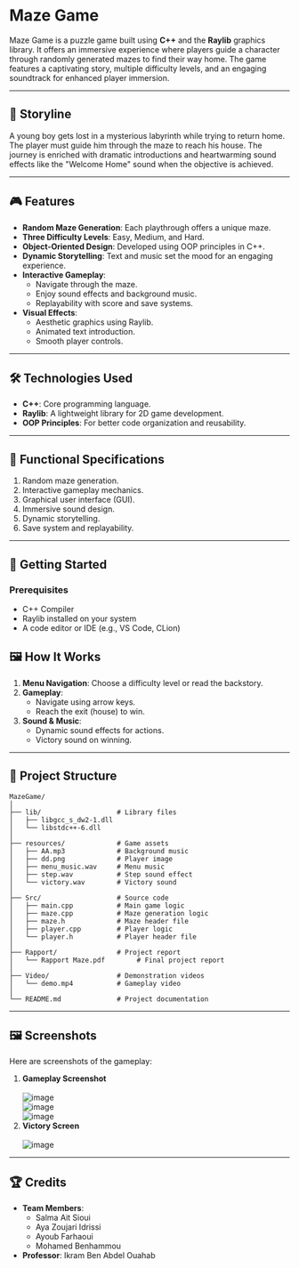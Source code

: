 # Maze Game

Maze Game is a puzzle game built using **C++** and the **Raylib** graphics library. It offers an immersive experience where players guide a character through randomly generated mazes to find their way home. The game features a captivating story, multiple difficulty levels, and an engaging soundtrack for enhanced player immersion.

---

## 📖 Storyline
A young boy gets lost in a mysterious labyrinth while trying to return home. The player must guide him through the maze to reach his house. The journey is enriched with dramatic introductions and heartwarming sound effects like the "Welcome Home" sound when the objective is achieved.

---

## 🎮 Features
- **Random Maze Generation**: Each playthrough offers a unique maze.
- **Three Difficulty Levels**: Easy, Medium, and Hard.
- **Object-Oriented Design**: Developed using OOP principles in C++.
- **Dynamic Storytelling**: Text and music set the mood for an engaging experience.
- **Interactive Gameplay**:
  - Navigate through the maze.
  - Enjoy sound effects and background music.
  - Replayability with score and save systems.
- **Visual Effects**:
  - Aesthetic graphics using Raylib.
  - Animated text introduction.
  - Smooth player controls.

---

## 🛠️ Technologies Used
- **C++**: Core programming language.
- **Raylib**: A lightweight library for 2D game development.
- **OOP Principles**: For better code organization and reusability.

---

## 🔧 Functional Specifications
1. Random maze generation.
2. Interactive gameplay mechanics.
3. Graphical user interface (GUI).
4. Immersive sound design.
5. Dynamic storytelling.
6. Save system and replayability.

---

## 🚀 Getting Started
### Prerequisites
- C++ Compiler
- Raylib installed on your system
- A code editor or IDE (e.g., VS Code, CLion)

## 🖼️ How It Works

1. **Menu Navigation**: Choose a difficulty level or read the backstory.
2. **Gameplay**:
    - Navigate using arrow keys.
    - Reach the exit (house) to win.
3. **Sound & Music**:
    - Dynamic sound effects for actions.
    - Victory sound on winning.

--- 
## 📂 Project Structure

```plaintext
MazeGame/
│
├── lib/                   # Library files
│   ├── libgcc_s_dw2-1.dll
│   └── libstdc++-6.dll
│
├── resources/             # Game assets
│   ├── AA.mp3             # Background music
│   ├── dd.png             # Player image
│   ├── menu_music.wav     # Menu music
│   ├── step.wav           # Step sound effect
│   └── victory.wav        # Victory sound
│
├── Src/                   # Source code
│   ├── main.cpp           # Main game logic
│   ├── maze.cpp           # Maze generation logic
│   ├── maze.h             # Maze header file
│   ├── player.cpp         # Player logic
│   └── player.h           # Player header file
│
├── Rapport/               # Project report
│   └── Rapport Maze.pdf        # Final project report
│
├── Video/                 # Demonstration videos
│   └── demo.mp4           # Gameplay video
│
└── README.md              # Project documentation

```

---
## 🖼️ Screenshots

Here are screenshots of the gameplay:

1. **Gameplay Screenshot**
    </br>
    </br>
   ![image](https://github.com/Freyja099/Maze/blob/8e02be5bc561360ae2babc52da9c1ea2b34b31dc/Screenshots/Capture%20d'%C3%A9cran%202024-12-18%20205450.png)
    </br>
    ![image](https://github.com/Freyja099/Maze/blob/8e02be5bc561360ae2babc52da9c1ea2b34b31dc/Screenshots/Capture%20d'%C3%A9cran%202024-12-18%20205507.png)
    </br>
    ![image](https://github.com/Freyja099/Maze/blob/8e02be5bc561360ae2babc52da9c1ea2b34b31dc/Screenshots/Capture%20d'%C3%A9cran%202024-12-18%20205524.png)
2. **Victory Screen**
   </br>
   </br>
    ![image](https://github.com/Freyja099/Maze/blob/7457e3bf1909296c64e7b9a08879b46ecea85038/Screenshots/Capture%20d'%C3%A9cran%202024-12-18%20205450.png)
---
## 🏆 Credits

- **Team Members**:
    - Salma Ait Sioui
    - Aya Zoujari Idrissi
    - Ayoub Farhaoui
    - Mohamed Benhammou
- **Professor**: Ikram Ben Abdel Ouahab

